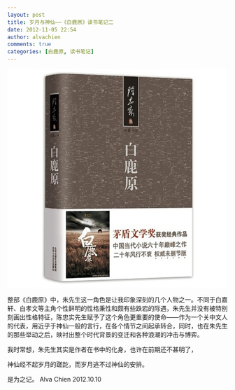 ```yaml
---
layout: post
title: 岁月与神仙——《白鹿原》读书笔记二
date: 2012-11-05 22:54
author: alvachien
comments: true
categories: [白鹿原, 读书笔记]
---
```

![白鹿原](/assets/uploads/2012/10/20240447-1_e.jpg)

整部《白鹿原》中，朱先生这一角色是让我印象深刻的几个人物之一。不同于白嘉轩、白孝文等主角个性鲜明的性格秉性和颇有些跌宕的际遇，朱先生并没有被特别刻画出性格特征，陈忠实先生赋予了这个角色更重要的使命——作为一个关中文人的代表，用近乎于神仙一般的言行，在各个情节之间起承转合，同时，也在朱先生的那些举动之后，映衬出整个时代背景的变迁和各种浪潮的冲击与博弈。

我时常想，朱先生其实是作者在书中的化身，也许在前期还不甚明了，

神仙经不起岁月的蹉跎，而岁月逃不过神仙的安排。

是为之记。
Alva Chien
2012.10.10
